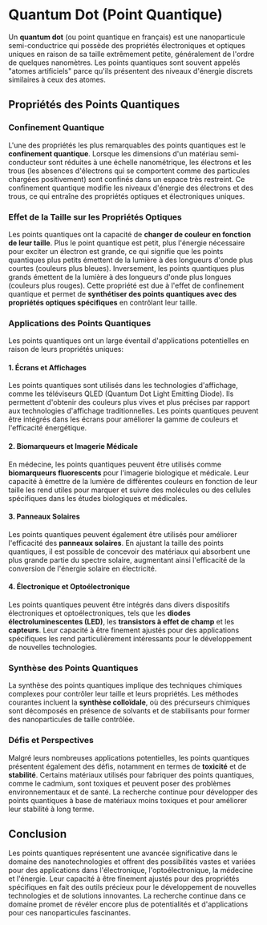 # Quantum Dot (Point Quantique)

Un **quantum dot** (ou point quantique en français) est une nanoparticule semi-conductrice qui possède des propriétés électroniques et optiques uniques en raison de sa taille extrêmement petite, généralement de l'ordre de quelques nanomètres. Les points quantiques sont souvent appelés "atomes artificiels" parce qu'ils présentent des niveaux d'énergie discrets similaires à ceux des atomes.

## Propriétés des Points Quantiques

### Confinement Quantique

L'une des propriétés les plus remarquables des points quantiques est le **confinement quantique**. Lorsque les dimensions d'un matériau semi-conducteur sont réduites à une échelle nanométrique, les électrons et les trous (les absences d'électrons qui se comportent comme des particules chargées positivement) sont confinés dans un espace très restreint. Ce confinement quantique modifie les niveaux d'énergie des électrons et des trous, ce qui entraîne des propriétés optiques et électroniques uniques.

### Effet de la Taille sur les Propriétés Optiques

Les points quantiques ont la capacité de **changer de couleur en fonction de leur taille**. Plus le point quantique est petit, plus l'énergie nécessaire pour exciter un électron est grande, ce qui signifie que les points quantiques plus petits émettent de la lumière à des longueurs d'onde plus courtes (couleurs plus bleues). Inversement, les points quantiques plus grands émettent de la lumière à des longueurs d'onde plus longues (couleurs plus rouges). Cette propriété est due à l'effet de confinement quantique et permet de **synthétiser des points quantiques avec des propriétés optiques spécifiques** en contrôlant leur taille.

### Applications des Points Quantiques

Les points quantiques ont un large éventail d'applications potentielles en raison de leurs propriétés uniques:

#### 1. Écrans et Affichages

Les points quantiques sont utilisés dans les technologies d'affichage, comme les téléviseurs QLED (Quantum Dot Light Emitting Diode). Ils permettent d'obtenir des couleurs plus vives et plus précises par rapport aux technologies d'affichage traditionnelles. Les points quantiques peuvent être intégrés dans les écrans pour améliorer la gamme de couleurs et l'efficacité énergétique.

#### 2. Biomarqueurs et Imagerie Médicale

En médecine, les points quantiques peuvent être utilisés comme **biomarqueurs fluorescents** pour l'imagerie biologique et médicale. Leur capacité à émettre de la lumière de différentes couleurs en fonction de leur taille les rend utiles pour marquer et suivre des molécules ou des cellules spécifiques dans les études biologiques et médicales.

#### 3. Panneaux Solaires

Les points quantiques peuvent également être utilisés pour améliorer l'efficacité des **panneaux solaires**. En ajustant la taille des points quantiques, il est possible de concevoir des matériaux qui absorbent une plus grande partie du spectre solaire, augmentant ainsi l'efficacité de la conversion de l'énergie solaire en électricité.

#### 4. Électronique et Optoélectronique

Les points quantiques peuvent être intégrés dans divers dispositifs électroniques et optoélectroniques, tels que les **diodes électroluminescentes (LED)**, les **transistors à effet de champ** et les **capteurs**. Leur capacité à être finement ajustés pour des applications spécifiques les rend particulièrement intéressants pour le développement de nouvelles technologies.

### Synthèse des Points Quantiques

La synthèse des points quantiques implique des techniques chimiques complexes pour contrôler leur taille et leurs propriétés. Les méthodes courantes incluent la **synthèse colloïdale**, où des précurseurs chimiques sont décomposés en présence de solvants et de stabilisants pour former des nanoparticules de taille contrôlée.

### Défis et Perspectives

Malgré leurs nombreuses applications potentielles, les points quantiques présentent également des défis, notamment en termes de **toxicité** et de **stabilité**. Certains matériaux utilisés pour fabriquer des points quantiques, comme le cadmium, sont toxiques et peuvent poser des problèmes environnementaux et de santé. La recherche continue pour développer des points quantiques à base de matériaux moins toxiques et pour améliorer leur stabilité à long terme.

## Conclusion

Les points quantiques représentent une avancée significative dans le domaine des nanotechnologies et offrent des possibilités vastes et variées pour des applications dans l'électronique, l'optoélectronique, la médecine et l'énergie. Leur capacité à être finement ajustés pour des propriétés spécifiques en fait des outils précieux pour le développement de nouvelles technologies et de solutions innovantes. La recherche continue dans ce domaine promet de révéler encore plus de potentialités et d'applications pour ces nanoparticules fascinantes.